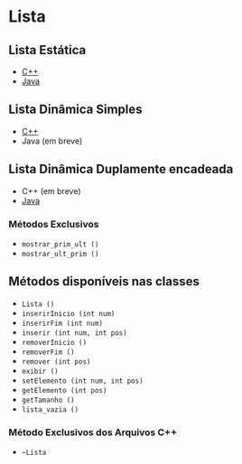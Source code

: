 # Lista

## Lista Estática

- [C++](./estatica/Lista.cpp)
- [Java](./estatica/Lista.java)

## Lista Dinâmica Simples

- [C++](./dinamica/ListaSimples.cpp)
- Java (em breve)

## Lista Dinâmica Duplamente encadeada

- C++ (em breve)
- [Java](./dinamica/listaDuplaJava)

### Métodos Exclusivos

- `mostrar_prim_ult ()`
- `mostrar_ult_prim ()`

## Métodos disponíveis nas classes

- `Lista () `
- `inserirInicio (int num)`
- `inserirFim (int num)`
- `inserir (int num, int pos)`
- `removerInicio ()`
- `removerFim ()`
- `remover (int pos)`
- `exibir ()`
- `setElemento (int num, int pos)`
- `getElemento (int pos)`
- `getTamanho ()`
- `lista_vazia ()`

### Método Exclusivos dos Arquivos C++
- `~Lista`